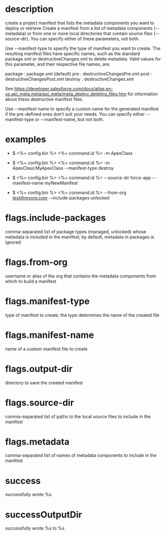 # description

create a project manifest that lists the metadata components you want to deploy or retrieve
Create a manifest from a list of metadata components (--metadata) or from one or more local directories that contain source files (--source-dir). You can specify either of these parameters, not both.

Use --manifest-type to specify the type of manifest you want to create. The resulting manifest files have specific names, such as the standard package.xml or destructiveChanges.xml to delete metadata. Valid values for this parameter, and their respective file names, are:

package : package.xml (default)
pre : destructiveChangesPre.xml
post : destructiveChangesPost.xml
destroy : destructiveChanges.xml

See https://developer.salesforce.com/docs/atlas.en-us.api_meta.meta/api_meta/meta_deploy_deleting_files.htm for information about these destructive manifest files.

Use --manifest-name to specify a custom name for the generated manifest if the pre-defined ones don’t suit your needs. You can specify either --manifest-type or --manifest-name, but not both.

# examples

- $ <%= config.bin %> <%= command.id %> -m ApexClass

- $ <%= config.bin %> <%= command.id %> -m ApexClass:MyApexClass --manifest-type destroy

- $ <%= config.bin %> <%= command.id %> --source-dir force-app --manifest-name myNewManifest

- $ <%= config.bin %> <%= command.id %> --from-org test@myorg.com --include-packages unlocked

# flags.include-packages

comma-separated list of package types (managed, unlocked) whose metadata is included in the manifest; by default, metadata in packages is ignored

# flags.from-org

username or alias of the org that contains the metadata components from which to build a manifest

# flags.manifest-type

type of manifest to create; the type determines the name of the created file

# flags.manifest-name

name of a custom manifest file to create

# flags.output-dir

directory to save the created manifest

# flags.source-dir

comma-separated list of paths to the local source files to include in the manifest

# flags.metadata

comma-separated list of names of metadata components to include in the manifest

# success

successfully wrote %s

# successOutputDir

successfully wrote %s to %s

